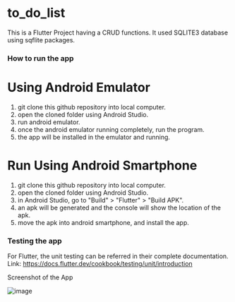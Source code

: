 # to_do_list

This is a Flutter Project having a CRUD functions. It used SQLITE3 database using sqflite packages. 

### How to run the app

# Using Android Emulator 
1. git clone this github repository into local computer.
2. open the cloned folder using Android Studio.
3. run android emulator.
4. once the android emulator running completely, run the program.
5. the app will be installed in the emulator and running.


# Run Using Android Smartphone
1. git clone this github repository into local computer.
2. open the cloned folder using Android Studio.
3. in Android Studio, go to "Build" > "Flutter" > "Build APK".
4. an apk will be generated and the console will show the location of the apk.
5. move the apk into android smartphone, and install the app.



### Testing the app
For Flutter, the unit testing can be referred in their complete documentation.
Link: https://docs.flutter.dev/cookbook/testing/unit/introduction


Screenshot of the App

![image](https://user-images.githubusercontent.com/75253696/177811446-f158a0e9-76e2-40c0-8b9f-b49095e55938.png)
